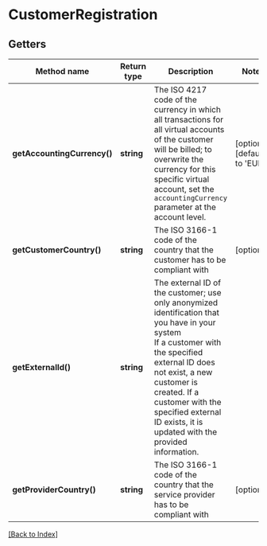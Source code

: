 # CustomerRegistration

## Getters

Method name | Return type | Description | Notes
------------ | ------------- | ------------- | -------------
**getAccountingCurrency()** | **string** | The ISO 4217 code of the currency in which all transactions for all virtual accounts of the customer will be billed; to overwrite the currency for this specific virtual account, set the <code>accountingCurrency</code> parameter at the account level. | [optional] [default to 'EUR']
**getCustomerCountry()** | **string** | The ISO 3166-1 code of the country that the customer has to be compliant with | [optional]
**getExternalId()** | **string** | The external ID of the customer; use only anonymized identification that you have in your system<br/>If a customer with the specified external ID does not exist, a new customer is created. If a customer with the specified external ID exists, it is updated with the provided information. |
**getProviderCountry()** | **string** | The ISO 3166-1 code of the country that the service provider has to be compliant with | [optional]

[[Back to Index]](../index.md)
